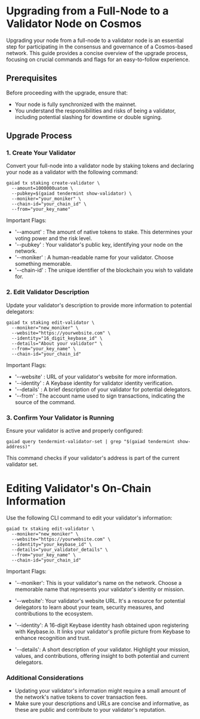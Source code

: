 # Upgrading from a Full-Node to a Validator Node on Cosmos
Upgrading your node from a full-node to a validator node is an essential step for participating in the consensus 
and governance of a Cosmos-based network. This guide provides a concise overview of the upgrade process, 
focusing on crucial commands and flags for an easy-to-follow experience. 

## Prerequisites
Before proceeding with the upgrade, ensure that:

- Your node is fully synchronized with the mainnet.
- You understand the responsibilities and risks of being a validator, including potential slashing for downtime or double signing.

## Upgrade Process
### 1. Create Your Validator
Convert your full-node into a validator node by staking tokens and declaring your node as a validator with the following command:
```
gaiad tx staking create-validator \
  --amount=1000000uatom \
  --pubkey=$(gaiad tendermint show-validator) \
  --moniker="your_moniker" \
  --chain-id="your_chain_id" \
  --from="your_key_name"
```
Important Flags:
- '--amount' : The amount of native tokens to stake. This determines your voting power and the risk level.
- '--pubkey' : Your validator's public key, identifying your node on the network.
- '--moniker' : A human-readable name for your validator. Choose something memorable.
- '--chain-id' : The unique identifier of the blockchain you wish to validate for.
### 2. Edit Validator Description
Update your validator's description to provide more information to potential delegators:
```
gaiad tx staking edit-validator \
  --moniker="new_moniker" \
  --website="https://yourwebsite.com" \
  --identity="16_digit_keybase_id" \
  --details="About your validator" \
  --from="your_key_name" \
  --chain-id="your_chain_id"
```

Important Flags:
- '--website' : URL of your validator's website for more information.
- '--identity' : A Keybase identity for validator identity verification.
- '--details' : A brief description of your validator for potential delegators.
- '--from' : The account name used to sign transactions, indicating the source of the command.
### 3. Confirm Your Validator is Running
Ensure your validator is active and properly configured:
```
gaiad query tendermint-validator-set | grep "$(gaiad tendermint show-address)"
```
This command checks if your validator's address is part of the current validator set.

# Editing Validator's On-Chain Information
Use the following CLI command to edit your validator's information:
```
gaiad tx staking edit-validator \
  --moniker="new_moniker" \
  --website="https://yourwebsite.com" \
  --identity="your_keybase_id" \
  --details="your_validator_details" \
  --from="your_key_name" \
  --chain-id="your_chain_id"
```
Important Flags:
- '--moniker': This is your validator's name on the network. 
Choose a memorable name that represents your validator's identity or mission.

- '--website': Your validator's website URL. It's a resource for potential delegators 
to learn about your team, security measures, and contributions to the ecosystem.

- '--identity': A 16-digit Keybase identity hash obtained upon registering with Keybase.io. 
It links your validator's profile picture from Keybase to enhance recognition and trust.

- '--details': A short description of your validator. Highlight your mission, values, and contributions,
offering insight to both potential and current delegators.
### Additional Considerations
- Updating your validator's information might require a small amount of the network's native tokens to cover transaction fees.
- Make sure your descriptions and URLs are concise and informative, as these are public and contribute to your validator's reputation.
